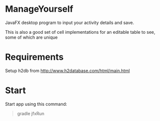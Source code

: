 # ManageYourself

JavaFX desktop program to input your activity details and save.

This is also a good set of cell implementations for an editable table to see, some of which are unique

# Requirements

Setup h2db from
http://www.h2database.com/html/main.html

# Start 

Start app using this command:

>gradle jfxRun
